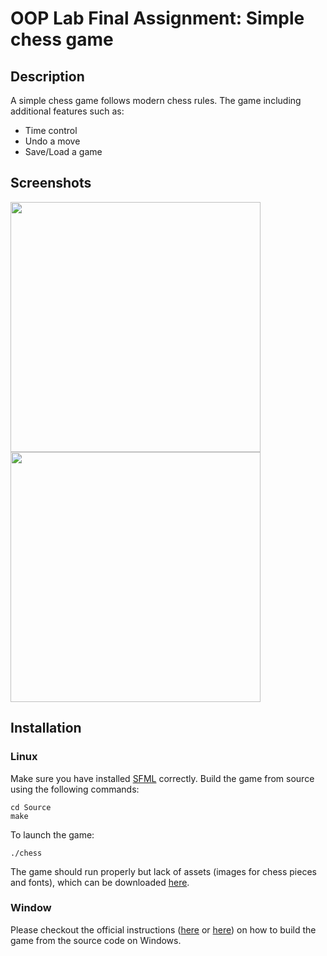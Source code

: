 # OOP Lab Final Assignment: Simple chess game

## Description
A simple chess game follows modern chess rules. The game including additional features such as:
- Time control
- Undo a move
- Save/Load a game

## Screenshots

<img src="https://i.imgur.com/JVUyiBK.png" width=400px>

<img src="https://i.imgur.com/sTboA79.png" width=400px>

## Installation
### Linux
Make sure you have installed [SFML](https://www.sfml-dev.org/tutorials/2.5/start-linux.php) correctly.
Build the game from source using the following commands:
```
cd Source
make
```

To launch the game:
```
./chess
```

The game should run properly but lack of assets (images for chess pieces and fonts), which can be downloaded [here](https://github.com/kaihr/OOPLabFinal/releases/tag/asset).

### Window
Please checkout the official instructions ([here](https://www.sfml-dev.org/tutorials/2.5/start-vc.php) or [here](https://www.sfml-dev.org/tutorials/2.5/start-cb.php)) on how to build the game from the source code on Windows.
